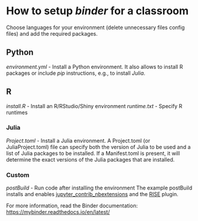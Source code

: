 # How to setup *binder* for a classroom

Choose languages for your environment (delete unnecessary files config files) and add the required packages.

## Python
_environment.yml_ - Install a Python environment. It also allows to install R packages or include *pip* instructions, e.g., to install *Julia*.

## R

_install.R_ - Install an R/RStudio/Shiny environment
_runtime.txt_ - Specify R runtimes

### Julia

_Project.toml_ - Install a Julia environment. A Project.toml (or JuliaProject.toml) file can specify both the version of Julia to be used and a list of Julia packages to be installed. If a Manifest.toml is present, it will determine the exact versions of the Julia packages that are installed.


### Custom

_postBuild_ - Run code after installing the environment
The example postBuild installs and enables [jupyter_contrib_nbextensions](https://jupyter-contrib-nbextensions.readthedocs.io/en/latest/install.html) and the [RISE](https://github.com/damianavila/RISE/) plugin.

For more information, read the Binder documentation: https://mybinder.readthedocs.io/en/latest/
